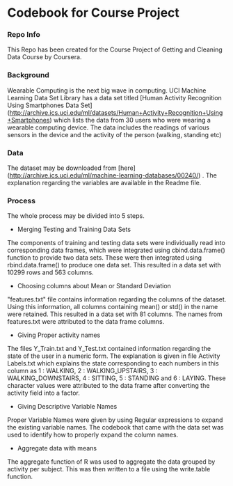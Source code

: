 # Codebook for Course Project

### Repo Info

This Repo has been created for the Course Project of Getting and Cleaning Data Course by Coursera.

### Background

Wearable Computing is the next big wave in computing. UCI Machine Learning Data Set Library has a data set titled [Human Activity Recognition Using Smartphones Data Set] (http://archive.ics.uci.edu/ml/datasets/Human+Activity+Recognition+Using+Smartphones) which lists the data from 30 users who were wearing a wearable computing device. The data includes the readings of various sensors in the device and the activity of the person (walking, standing etc)

### Data

The dataset may be downloaded from [here] (http://archive.ics.uci.edu/ml/machine-learning-databases/00240/) . The explanation regarding the variables are available in the Readme file. 

### Process

The whole process may be divided into 5 steps.

* Merging Testing and Training Data Sets

The components of training and testing data sets were individually read into corresponding data frames, which were integrated using cbind.data.frame() function to provide two data sets. These were then integrated using rbind.data.frame() to produce one data set. This resulted in a data set with 10299 rows and 563 columns.

* Choosing columns about Mean or Standard Deviation

"features.txt" file contains information regarding the columns of the dataset. Using this information, all columns containing mean() or std() in the name were retained. This resulted in a data set with 81 columns. The names from features.txt were attributed to the data frame columns.

* Giving Proper activity names

The files Y_Train.txt and Y_Test.txt contained information regarding the state of the user in a numeric form. The explanation is given in file Activity Labels.txt which explains the state corresponding to each numbers in this column as 1 : WALKING, 2 : WALKING_UPSTAIRS, 3 : WALKING_DOWNSTAIRS, 4 : SITTING, 5 : STANDING and 6 : LAYING. These character values were attributed to the data frame after converting the activity field into a factor.

* Giving Descriptive Variable Names

Proper Variable Names were given by using Regular expressions to expand the existing variable names. The codebook that came with the data set was used to identify how to properly expand the column names. 

* Aggregate data with means

The aggregate function of R was used to aggregate the data grouped by activity per subject. This was then written to a file using the write.table function.










